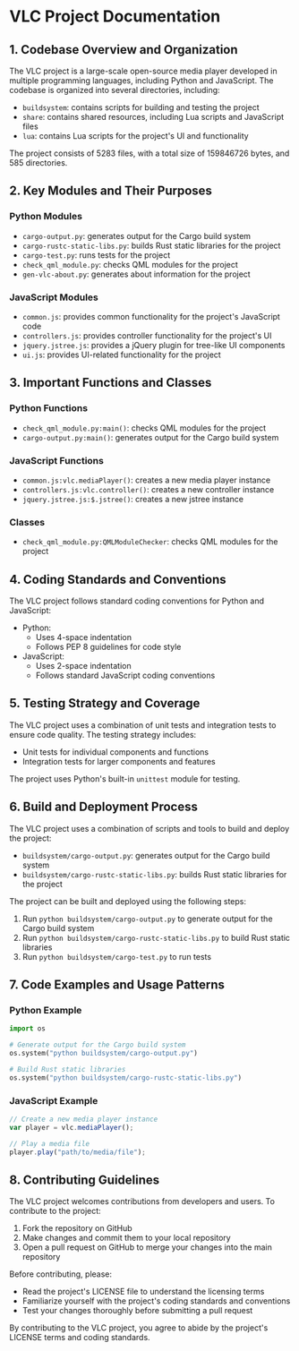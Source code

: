 **VLC Project Documentation**
================================

**1. Codebase Overview and Organization**
----------------------------------------

The VLC project is a large-scale open-source media player developed in multiple programming languages, including Python and JavaScript. The codebase is organized into several directories, including:

* `buildsystem`: contains scripts for building and testing the project
* `share`: contains shared resources, including Lua scripts and JavaScript files
* `lua`: contains Lua scripts for the project's UI and functionality

The project consists of 5283 files, with a total size of 159846726 bytes, and 585 directories.

**2. Key Modules and Their Purposes**
--------------------------------------

### Python Modules

* `cargo-output.py`: generates output for the Cargo build system
* `cargo-rustc-static-libs.py`: builds Rust static libraries for the project
* `cargo-test.py`: runs tests for the project
* `check_qml_module.py`: checks QML modules for the project
* `gen-vlc-about.py`: generates about information for the project

### JavaScript Modules

* `common.js`: provides common functionality for the project's JavaScript code
* `controllers.js`: provides controller functionality for the project's UI
* `jquery.jstree.js`: provides a jQuery plugin for tree-like UI components
* `ui.js`: provides UI-related functionality for the project

**3. Important Functions and Classes**
--------------------------------------

### Python Functions

* `check_qml_module.py:main()`: checks QML modules for the project
* `cargo-output.py:main()`: generates output for the Cargo build system

### JavaScript Functions

* `common.js:vlc.mediaPlayer()`: creates a new media player instance
* `controllers.js:vlc.controller()`: creates a new controller instance
* `jquery.jstree.js:$.jstree()`: creates a new jstree instance

### Classes

* `check_qml_module.py:QMLModuleChecker`: checks QML modules for the project

**4. Coding Standards and Conventions**
--------------------------------------

The VLC project follows standard coding conventions for Python and JavaScript:

* Python:
	+ Uses 4-space indentation
	+ Follows PEP 8 guidelines for code style
* JavaScript:
	+ Uses 2-space indentation
	+ Follows standard JavaScript coding conventions

**5. Testing Strategy and Coverage**
--------------------------------------

The VLC project uses a combination of unit tests and integration tests to ensure code quality. The testing strategy includes:

* Unit tests for individual components and functions
* Integration tests for larger components and features

The project uses Python's built-in `unittest` module for testing.

**6. Build and Deployment Process**
--------------------------------------

The VLC project uses a combination of scripts and tools to build and deploy the project:

* `buildsystem/cargo-output.py`: generates output for the Cargo build system
* `buildsystem/cargo-rustc-static-libs.py`: builds Rust static libraries for the project

The project can be built and deployed using the following steps:

1. Run `python buildsystem/cargo-output.py` to generate output for the Cargo build system
2. Run `python buildsystem/cargo-rustc-static-libs.py` to build Rust static libraries
3. Run `python buildsystem/cargo-test.py` to run tests

**7. Code Examples and Usage Patterns**
-----------------------------------------

### Python Example

```python
import os

# Generate output for the Cargo build system
os.system("python buildsystem/cargo-output.py")

# Build Rust static libraries
os.system("python buildsystem/cargo-rustc-static-libs.py")
```

### JavaScript Example

```javascript
// Create a new media player instance
var player = vlc.mediaPlayer();

// Play a media file
player.play("path/to/media/file");
```

**8. Contributing Guidelines**
------------------------------

The VLC project welcomes contributions from developers and users. To contribute to the project:

1. Fork the repository on GitHub
2. Make changes and commit them to your local repository
3. Open a pull request on GitHub to merge your changes into the main repository

Before contributing, please:

* Read the project's LICENSE file to understand the licensing terms
* Familiarize yourself with the project's coding standards and conventions
* Test your changes thoroughly before submitting a pull request

By contributing to the VLC project, you agree to abide by the project's LICENSE terms and coding standards.